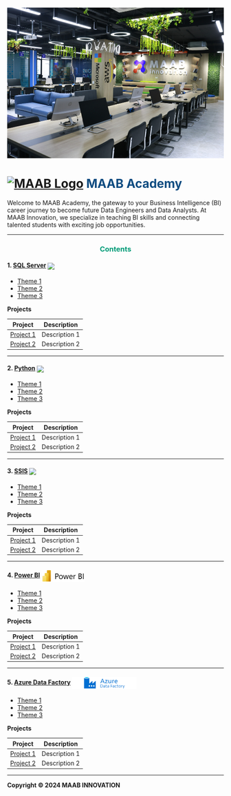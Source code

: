 <p align="center"><img src="images/maab_background.jpg" width="100%" height=350 style="object-fit:cover;" />
</p>

<h1><a href="https://academy.maab.uz" target="_blank" rel="noopener noreferrer"><img width="80" src="https://academy.maab.uz/static/assets/logo.png" alt="MAAB Logo"></a> <span style="color: #0F4C81">MAAB Academy</span>
</h1>

Welcome to MAAB Academy, the gateway to your Business Intelligence (BI) career journey to become future Data Engineers and Data Analysts. At MAAB Innovation, we specialize in teaching BI skills and connecting talented students with exciting job opportunities.

---

<h3 style="text-align:center; color: #009B77">Contents</h3>

#### 1. [SQL Server]() <img src="https://www.cloudchampion.se/wp-content/uploads/sites/4/2018/12/microsoft-sql-server-logopedia-fandom-powered-by-wikia-simpleminimalist-sql-logo-lovable-2.png" style="width:100px;vertical-align:middle;" />

- [Theme 1]()
- [Theme 2]()
- [Theme 3]()

**Projects**

| Project               | Description         |
|-----------------------|---------------------|  
| [Project 1]()             | Description 1       |
| [Project 2]()             | Description 2       |

---

#### 2. [Python]() <img src="https://cdn.worldvectorlogo.com/logos/python-3.svg" style="width:100px;vertical-align:middle;" />

- [Theme 1]()
- [Theme 2]()
- [Theme 3]()

**Projects**

| Project               | Description         |
|-----------------------|---------------------|  
| [Project 1]()             | Description 1       |
| [Project 2]()             | Description 2       |


---

#### 3. [SSIS]() <img src="https://www.nextpathway.com/hubfs/Microsoft%20SSIS%20Modified.png" style="width:100px;vertical-align:middle;" />


- [Theme 1]()
- [Theme 2]()
- [Theme 3]()

**Projects**

| Project               | Description         |
|-----------------------|---------------------|  
| [Project 1]()             | Description 1       |
| [Project 2]()             | Description 2       |


---

#### 4. [Power BI]() <img src="images/powerbi_logo.png" style="width:100px;vertical-align:middle;" />

- [Theme 1]()
- [Theme 2]()
- [Theme 3]()

**Projects**

| Project               | Description         |
|-----------------------|---------------------|  
| [Project 1]()             | Description 1       |
| [Project 2]()             | Description 2       |


---

#### 5. [Azure Data Factory]() <img src="images/adf_logo.png" style="width:150px;vertical-align:middle;" />

- [Theme 1]()
- [Theme 2]()
- [Theme 3]()

**Projects**

| Project               | Description         |
|-----------------------|---------------------|  
| [Project 1]()             | Description 1       |
| [Project 2]()             | Description 2       |


---

**Copyright © 2024 MAAB INNOVATION**